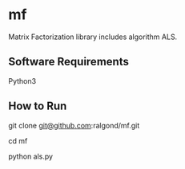 # mf
Matrix Factorization library includes algorithm ALS.

## Software Requirements
Python3

## How to Run
git clone git@github.com:ralgond/mf.git

cd mf

python als.py
